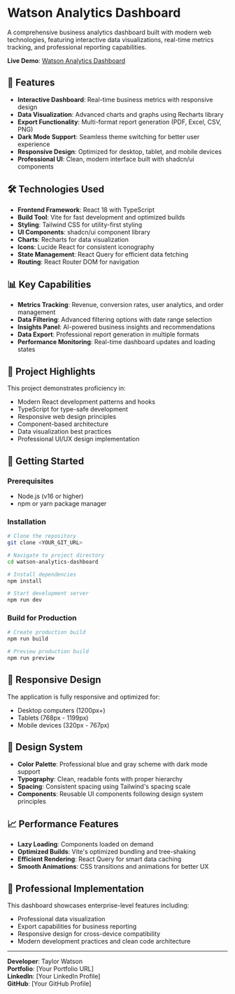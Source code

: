 
# Watson Analytics Dashboard

A comprehensive business analytics dashboard built with modern web technologies, featuring interactive data visualizations, real-time metrics tracking, and professional reporting capabilities.

**Live Demo**: [Watson Analytics Dashboard](https://lovable.dev/projects/0767b291-0830-47fb-9025-ffb029a22200)

## 🚀 Features

- **Interactive Dashboard**: Real-time business metrics with responsive design
- **Data Visualization**: Advanced charts and graphs using Recharts library
- **Export Functionality**: Multi-format report generation (PDF, Excel, CSV, PNG)
- **Dark Mode Support**: Seamless theme switching for better user experience
- **Responsive Design**: Optimized for desktop, tablet, and mobile devices
- **Professional UI**: Clean, modern interface built with shadcn/ui components

## 🛠️ Technologies Used

- **Frontend Framework**: React 18 with TypeScript
- **Build Tool**: Vite for fast development and optimized builds
- **Styling**: Tailwind CSS for utility-first styling
- **UI Components**: shadcn/ui component library
- **Charts**: Recharts for data visualization
- **Icons**: Lucide React for consistent iconography
- **State Management**: React Query for efficient data fetching
- **Routing**: React Router DOM for navigation

## 📊 Key Capabilities

- **Metrics Tracking**: Revenue, conversion rates, user analytics, and order management
- **Data Filtering**: Advanced filtering options with date range selection
- **Insights Panel**: AI-powered business insights and recommendations
- **Data Export**: Professional report generation in multiple formats
- **Performance Monitoring**: Real-time dashboard updates and loading states

## 🎯 Project Highlights

This project demonstrates proficiency in:
- Modern React development patterns and hooks
- TypeScript for type-safe development
- Responsive web design principles
- Component-based architecture
- Data visualization best practices
- Professional UI/UX design implementation

## 🚀 Getting Started

### Prerequisites
- Node.js (v16 or higher)
- npm or yarn package manager

### Installation

```bash
# Clone the repository
git clone <YOUR_GIT_URL>

# Navigate to project directory
cd watson-analytics-dashboard

# Install dependencies
npm install

# Start development server
npm run dev
```

### Build for Production

```bash
# Create production build
npm run build

# Preview production build
npm run preview
```

## 📱 Responsive Design

The application is fully responsive and optimized for:
- Desktop computers (1200px+)
- Tablets (768px - 1199px)
- Mobile devices (320px - 767px)

## 🎨 Design System

- **Color Palette**: Professional blue and gray scheme with dark mode support
- **Typography**: Clean, readable fonts with proper hierarchy
- **Spacing**: Consistent spacing using Tailwind's spacing scale
- **Components**: Reusable UI components following design system principles

## 📈 Performance Features

- **Lazy Loading**: Components loaded on demand
- **Optimized Builds**: Vite's optimized bundling and tree-shaking
- **Efficient Rendering**: React Query for smart data caching
- **Smooth Animations**: CSS transitions and animations for better UX

## 💼 Professional Implementation

This dashboard showcases enterprise-level features including:
- Professional data visualization
- Export capabilities for business reporting
- Responsive design for cross-device compatibility
- Modern development practices and clean code architecture

---

**Developer**: Taylor Watson  
**Portfolio**: [Your Portfolio URL]  
**LinkedIn**: [Your LinkedIn Profile]  
**GitHub**: [Your GitHub Profile]
